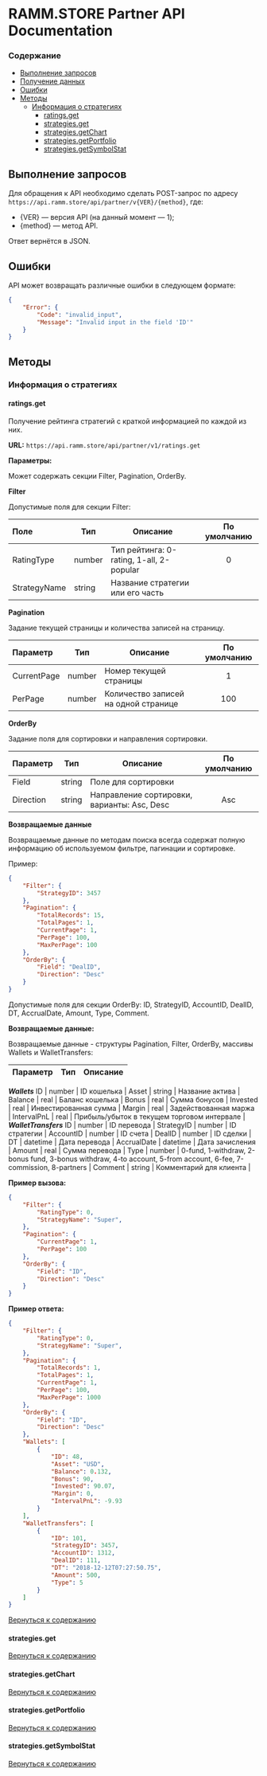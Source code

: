 # RAMM.STORE Partner API Documentation
### Содержание
* [Выполнение запросов](#Выполнение-запросов)
* [Получение данных](#Получение-данных)
* [Ошибки](#Ошибки)
* [Методы](#Методы)
    * [Информация о стратегиях](#Информация-о-стратегиях)
        * [ratings.get](#ratingsget)
        * [strategies.get](#strategiesget)
        * [strategies.getChart](#strategiesgetChart)
        * [strategies.getPortfolio](#strategiesgetPortfolio)
        * [strategies.getSymbolStat](#strategiesgetSymbolStat)

## Выполнение запросов
Для обращения к API необходимо сделать POST-запрос по адресу `https://api.ramm.store/api/partner/v{VER}/{method}`, где:
* {VER} — версия API (на данный момент — 1);
* {method} — метод API.

Ответ вернётся в JSON.

## Ошибки
API может возвращать различные ошибки в следующем формате:
```json
{
    "Error": {
        "Code": "invalid_input",
        "Message": "Invalid input in the field 'ID'"
    }
}
```
## Методы

### Информация о стратегиях
#### ratings.get

Получение рейтинга стратегий с краткой информацией по каждой из них.

**URL:** `https://api.ramm.store/api/partner/v1/ratings.get`

**Параметры:**

Может содержать секции Filter, Pagination, OrderBy.

**Filter**	

Допустимые поля для секции Filter:	

Поле | Тип | Описание | По умолчанию
:--------|----------|----------|:--------------:
RatingType   | number | Тип рейтинга: 0-rating, 1-all, 2-popular  | 0
StrategyName   | string | Название стратегии или его часть |

**Pagination**	

Задание текущей страницы и количества записей на страницу.

Параметр | Тип | Описание | По умолчанию
:--------|----------|----------|:--------------:
CurrentPage   | number | Номер текущей страницы | 1
PerPage   | number | Количество записей на одной странице | 100


**OrderBy**

Задание поля для сортировки и направления сортировки.

Параметр | Тип | Описание | По умолчанию
:--------|----------|----------|:--------------:
Field   | string | Поле для сортировки |
Direction   | string | Направление сортировки, варианты: Asc, Desc | Asc

**Возвращаемые данные**

Возвращаемые данные по методам поиска всегда содержат полную информацию об используемом фильтре, пагинации и сортировке.

Пример:
```json
{
    "Filter": {
        "StrategyID": 3457
    },
    "Pagination": {
        "TotalRecords": 15,
        "TotalPages": 1,
        "CurrentPage": 1,
        "PerPage": 100,
        "MaxPerPage": 100
    },
    "OrderBy": {
        "Field": "DealID",
        "Direction": "Desc"
    }
}
```




Допустимые поля для секции OrderBy:	
ID, StrategyID, AccountID, DealID, DT, AccrualDate, Amount, Type, Comment.

**Возвращаемые данные:**

Возвращаемые данные - структуры Pagination, Filter, OrderBy, массивы Wallets и WalletTransfers:

Параметр | Тип | Описание 
---------|----------|----------
***Wallets***
ID   | number | ID кошелька  |
Asset   | string | Название актива  |
Balance   | real | Баланс кошелька  |
Bonus   | real | Сумма бонусов  |
Invested   | real | Инвестированная сумма  |
Margin   | real | Задействованная маржа  |
IntervalPnL   | real | Прибыль/убыток в текущем торговом интервале |
***WalletTransfers***
ID   | number | ID перевода  |
StrategyID   | number | ID стратегии  |
AccountID   | number | ID счета  |
DealID   | number | ID сделки  |
DT   | datetime | Дата перевода  |
AccrualDate   | datetime | Дата зачисления  |
Amount   | real | Сумма перевода  |
Type   | number | 0-fund, 1-withdraw, 2-bonus fund, 3-bonus withdraw, 4-to account, 5-from account, 6-fee, 7-commission, 8-partners |
Comment   | string | Комментарий для клиента  |

**Пример вызова:**
```json
{
    "Filter": {
        "RatingType": 0,
        "StrategyName": "Super",
    },
    "Pagination": {
        "CurrentPage": 1,
        "PerPage": 100
    },
    "OrderBy": {
        "Field": "ID",
        "Direction": "Desc"
    }
}
```
**Пример ответа:**
```json
{
    "Filter": {
        "RatingType": 0,
        "StrategyName": "Super",
    },
    "Pagination": {
        "TotalRecords": 1,
        "TotalPages": 1,
        "CurrentPage": 1,
        "PerPage": 100,
        "MaxPerPage": 1000
    },
    "OrderBy": {
        "Field": "ID",
        "Direction": "Desc"
    },
    "Wallets": [
        {
            "ID": 48,
            "Asset": "USD",
            "Balance": 0.132,
            "Bonus": 90,
            "Invested": 90.07,
            "Margin": 0,
            "IntervalPnL": -9.93
        }
    ],
    "WalletTransfers": [
        {
            "ID": 101,
            "StrategyID": 3457,
            "AccountID": 1312,
            "DealID": 111,
            "DT": "2018-12-12T07:27:50.75",
            "Amount": 500,
            "Type": 5
        }
    ]
}
```

[Вернуться к содержанию](#Содержание)

#### strategies.get
[Вернуться к содержанию](#Содержание)
#### strategies.getChart
[Вернуться к содержанию](#Содержание)
#### strategies.getPortfolio
[Вернуться к содержанию](#Содержание)
#### strategies.getSymbolStat
[Вернуться к содержанию](#Содержание)

